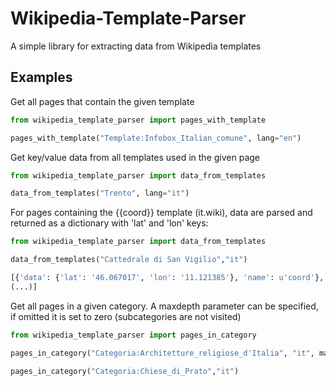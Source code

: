Wikipedia-Template-Parser
=========================

A simple library for extracting data from Wikipedia templates



Examples
--------


Get all pages that contain the given template
```python
from wikipedia_template_parser import pages_with_template

pages_with_template("Template:Infobox_Italian_comune", lang="en")
```

Get key/value data from all templates used in the given page
```python
from wikipedia_template_parser import data_from_templates

data_from_templates("Trento", lang="it")
```

For pages containing the {{coord}} template (it.wiki), data are parsed 
and returned as a dictionary with 'lat' and 'lon' keys:
```python
from wikipedia_template_parser import data_from_templates

data_from_templates("Cattedrale di San Vigilio","it")

[{'data': {'lat': '46.067017', 'lon': '11.121385'}, 'name': u'coord'}, 
(...)]
```

Get all pages in a given category. A maxdepth parameter can
be specified, if omitted it is set to zero (subcategories are not visited)
```python
from wikipedia_template_parser import pages_in_category

pages_in_category("Categoria:Architetture_religiose_d'Italia", "it", maxdepth=20):

pages_in_category("Categoria:Chiese_di_Prato","it")
```
